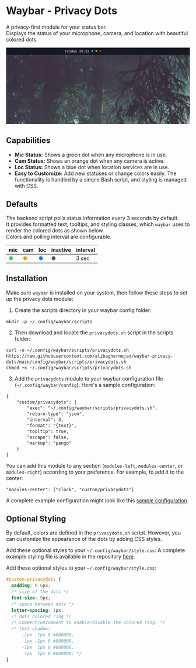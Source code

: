# Waybar - Privacy Dots

A privacy-first module for your status bar.  
Displays the status of your microphone, camera, and location with beautiful colored dots.

![Status dots displayed in Waybar showing microphone, camera, and location indicators in green, orange, and blue](./assets/waybar-privacy-dots2.png)

## Capabilities

- **Mic Status:** Shows a green dot when any microphone is in use.
- **Cam Status:** Shows an orange dot when any camera is active.
- **Loc Status:** Shows a blue dot when location services are in use.
- **Easy to Customize:** Add new statuses or change colors easily. The functionality is handled by a simple Bash script, and styling is managed with CSS.

## Defaults

The backend script polls status information every 3 seconds by default.  
It provides formatted text, tooltips, and styling classes, which `waybar` uses to render the colored dots as shown below.  
Colors and polling interval are configurable.

| mic | cam | loc | inactive | interval |
|-----|-----|-----|----------|----------|
| <span style="color:#30D158;">●</span> | <span style="color:#FF9F0A;">●</span> | <span style="color:#0A84FF;">●</span> | <span style="color:#555555;">●</span> | 3 sec |


## Installation

Make sure `waybar` is installed on your system, then follow these steps to set up the privacy dots module:

1. Create the scripts directory in your waybar config folder:
```shell
mkdir -p ~/.config/waybar/scripts
```

2. Then download and locate the `privacydots.sh` script in the scripts folder:
```shell
curl -o ~/.config/waybar/scripts/privacydots.sh https://raw.githubusercontent.com/alibaghernejad/waybar-privacy-dots/main/config/waybar/scripts/privacydots.sh
chmod +x ~/.config/waybar/scripts/privacydots.sh
```
3. Add the `privacydots` module to your waybar configuration file (`~/.config/waybar/config`). Here's a sample configuration:

```jsonc
{
    "custom/privacydots": {
        "exec": "~/.config/waybar/scripts/privacydots.sh",
        "return-type": "json",
        "interval": 3,
        "format": "{text}",
        "tooltip": true,
        "escape": false,
        "markup": "pango"
    }
}
```

You can add this module to any section (`modules-left`, `modules-center`, or `modules-right`) according to your preference. For example, to add it to the center:

```jsonc
"modules-center": ["clock", "custom/privacydots"]
```

A complete example configuration might look like this [sample configuration](/config/waybar/config.jsonc).



## Optional Styling
By default, colors are defined in the `privacydots.sh` script. However, you can customize the appearance of the dots by adding CSS styles.

Add these optional styles to your `~/.config/waybar/style.css`:
A complete example styling file is available in the repository [here](/config/waybar/style.css).

Add these optional styles to your `~/.config/waybar/style.css`:

```css
#custom-privacydots {
  padding: 0 6px;
  /* size of the dots */
  font-size: 9px;
  /* space between dots */
  letter-spacing: 1px;
  /* dots colored ring */
  /* comment/uncomment to enable/disable the colored ring. */
  /* text-shadow:
      -1px -1px 0 #000000,
       1px -1px 0 #000000,
      -1px  1px 0 #000000,
       1px  1px 0 #000000; */
}
```
